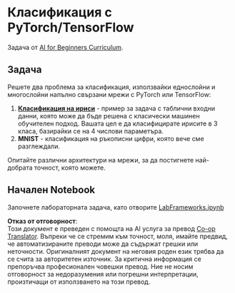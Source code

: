 <!--
CO_OP_TRANSLATOR_METADATA:
{
  "original_hash": "e452d897efb9a89700f41021834cf6e5",
  "translation_date": "2025-08-25T23:55:40+00:00",
  "source_file": "lessons/3-NeuralNetworks/05-Frameworks/lab/README.md",
  "language_code": "bg"
}
-->
# Класификация с PyTorch/TensorFlow

Задача от [AI for Beginners Curriculum](https://github.com/microsoft/ai-for-beginners).

## Задача

Решете два проблема за класификация, използвайки еднослойни и многослойни напълно свързани мрежи с PyTorch или TensorFlow:

1. **[Класификация на ириси](https://en.wikipedia.org/wiki/Iris_flower_data_set)** - пример за задача с таблични входни данни, която може да бъде решена с класически машинен обучителен подход. Вашата цел е да класифицирате ирисите в 3 класа, базирайки се на 4 числови параметъра.
1. **MNIST** - класификация на ръкописни цифри, която вече сме разглеждали.

Опитайте различни архитектури на мрежи, за да постигнете най-добрата точност, която можете.

## Начален Notebook

Започнете лабораторната задача, като отворите [LabFrameworks.ipynb](../../../../../../lessons/3-NeuralNetworks/05-Frameworks/lab/LabFrameworks.ipynb)

**Отказ от отговорност**:  
Този документ е преведен с помощта на AI услуга за превод [Co-op Translator](https://github.com/Azure/co-op-translator). Въпреки че се стремим към точност, моля, имайте предвид, че автоматизираните преводи може да съдържат грешки или неточности. Оригиналният документ на неговия роден език трябва да се счита за авторитетен източник. За критична информация се препоръчва професионален човешки превод. Ние не носим отговорност за недоразумения или погрешни интерпретации, произтичащи от използването на този превод.